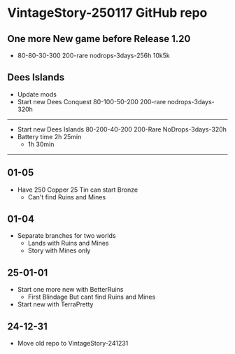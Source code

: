 # VintageStory-250117 GitHub repo 

## One more New game before Release 1.20
- 80-80-30-300 200-rare nodrops-3days-256h 10k5k

## Dees Islands
- Update mods 
- Start new Dees Conquest 80-100-50-200 200-rare nodrops-3days-320h
___
- Start new Dees Islands 80-200-40-200 200-Rare NoDrops-3days-320h
- Battery time 2h 25min
  - 1h 30min
___

## 01-05
- Have 250 Copper 25 Tin can start Bronze
  - Can't find Ruins and Mines

## 01-04
- Separate branches for two worlds
  - Lands with Ruins and Mines
  - Story with Mines only

## 25-01-01
- Start one more new with BetterRuins
  - First Blindage But cant find Ruins and Mines
- Start new with TerraPretty 

## 24-12-31
- Move old repo to VintageStory-241231
